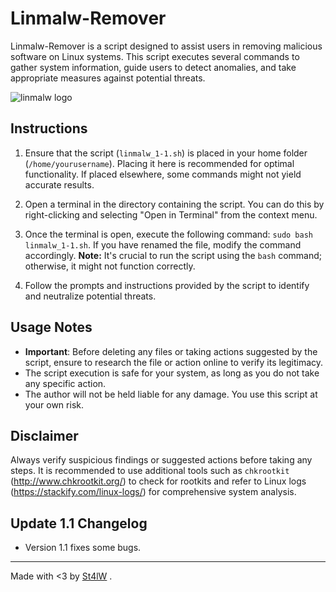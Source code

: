 # Linmalw-Remover

Linmalw-Remover is a script designed to assist users in removing malicious software on Linux systems. This script executes several commands to gather system information, guide users to detect anomalies, and take appropriate measures against potential threats.

![linmalw logo](https://raw.githubusercontent.com/Malwprotector/linux-malicious-software-remover/main/img/linmalw-remover.png)

## Instructions

1. Ensure that the script (`linmalw_1-1.sh`) is placed in your home folder (`/home/yourusername`). Placing it here is recommended for optimal functionality. If placed elsewhere, some commands might not yield accurate results.

2. Open a terminal in the directory containing the script. You can do this by right-clicking and selecting "Open in Terminal" from the context menu.

3. Once the terminal is open, execute the following command: `sudo bash linmalw_1-1.sh`. If you have renamed the file, modify the command accordingly. **Note:** It's crucial to run the script using the `bash` command; otherwise, it might not function correctly.

4. Follow the prompts and instructions provided by the script to identify and neutralize potential threats.


## Usage Notes

- **Important**: Before deleting any files or taking actions suggested by the script, ensure to research the file or action online to verify its legitimacy.
- The script execution is safe for your system, as long as you do not take any specific action.
- The author will not be held liable for any damage. You use this script at your own risk.

## Disclaimer

Always verify suspicious findings or suggested actions before taking any steps. It is recommended to use additional tools such as `chkrootkit` (http://www.chkrootkit.org/) to check for rootkits and refer to Linux logs (https://stackify.com/linux-logs/) for comprehensive system analysis.

## Update 1.1 Changelog

- Version 1.1 fixes some bugs.

---
Made with <3 by [St4lW](https://www.st4lwolf.org)
.
